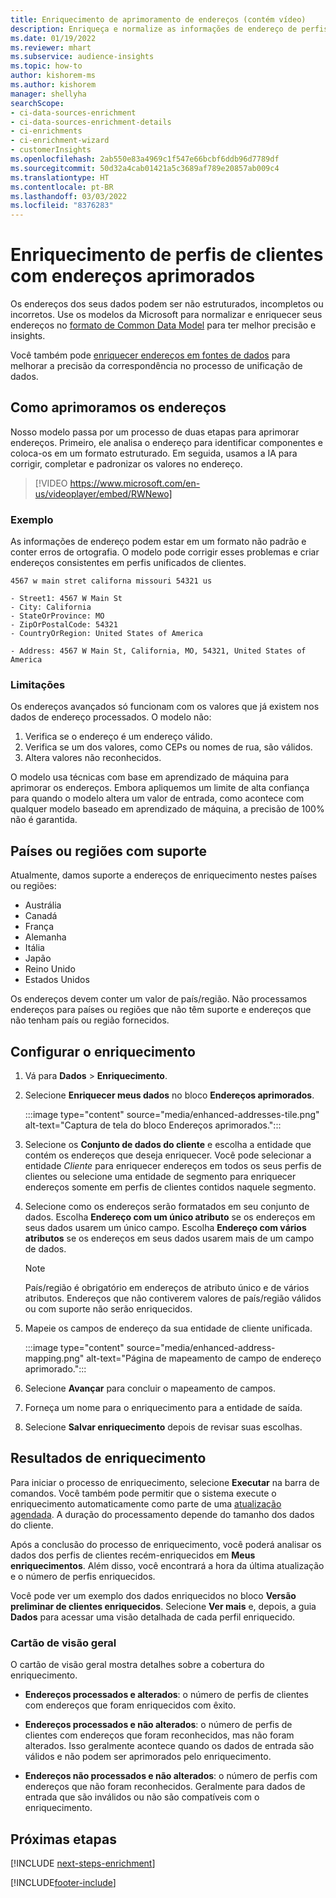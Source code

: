 ```yaml
---
title: Enriquecimento de aprimoramento de endereços (contém vídeo)
description: Enriqueça e normalize as informações de endereço de perfis de clientes com modelos da Microsoft.
ms.date: 01/19/2022
ms.reviewer: mhart
ms.subservice: audience-insights
ms.topic: how-to
author: kishorem-ms
ms.author: kishorem
manager: shellyha
searchScope:
- ci-data-sources-enrichment
- ci-data-sources-enrichment-details
- ci-enrichments
- ci-enrichment-wizard
- customerInsights
ms.openlocfilehash: 2ab550e83a4969c1f547e66bcbf6ddb96d7789df
ms.sourcegitcommit: 50d32a4cab01421a5c3689af789e20857ab009c4
ms.translationtype: HT
ms.contentlocale: pt-BR
ms.lasthandoff: 03/03/2022
ms.locfileid: "8376283"
---
```

# <a name="enrichment-of-customer-profiles-with-enhanced-addresses"></a>Enriquecimento de perfis de clientes com endereços aprimorados

Os endereços dos seus dados podem ser não estruturados, incompletos ou incorretos. Use os modelos da Microsoft para normalizar e enriquecer seus endereços no [formato de Common Data Model](/common-data-model/schema/core/applicationcommon/address) para ter melhor precisão e insights.

Você também pode [enriquecer endereços em fontes de dados](data-sources-enrichment.md) para melhorar a precisão da correspondência no processo de unificação de dados. 

## <a name="how-we-enhance-addresses"></a>Como aprimoramos os endereços

Nosso modelo passa por um processo de duas etapas para aprimorar endereços. Primeiro, ele analisa o endereço para identificar componentes e coloca-os em um formato estruturado. Em seguida, usamos a IA para corrigir, completar e padronizar os valores no endereço.

> [!VIDEO https://www.microsoft.com/en-us/videoplayer/embed/RWNewo]

### <a name="example"></a>Exemplo

As informações de endereço podem estar em um formato não padrão e conter erros de ortografia. O modelo pode corrigir esses problemas e criar endereços consistentes em perfis unificados de clientes.

```Input
4567 w main stret californa missouri 54321 us
```

```Output
- Street1: 4567 W Main St
- City: California
- StateOrProvince: MO
- ZipOrPostalCode: 54321
- CountryOrRegion: United States of America

- Address: 4567 W Main St, California, MO, 54321, United States of America
```

### <a name="limitations"></a>Limitações

Os endereços avançados só funcionam com os valores que já existem nos dados de endereço processados. O modelo não: 

1. Verifica se o endereço é um endereço válido.
2. Verifica se um dos valores, como CEPs ou nomes de rua, são válidos.
3. Altera valores não reconhecidos.

O modelo usa técnicas com base em aprendizado de máquina para aprimorar os endereços. Embora apliquemos um limite de alta confiança para quando o modelo altera um valor de entrada, como acontece com qualquer modelo baseado em aprendizado de máquina, a precisão de 100% não é garantida.

## <a name="supported-countries-or-regions"></a>Países ou regiões com suporte

Atualmente, damos suporte a endereços de enriquecimento nestes países ou regiões: 

- Austrália
- Canadá
- França
- Alemanha
- Itália
- Japão
- Reino Unido
- Estados Unidos

Os endereços devem conter um valor de país/região. Não processamos endereços para países ou regiões que não têm suporte e endereços que não tenham país ou região fornecidos.

## <a name="configure-the-enrichment"></a>Configurar o enriquecimento

1. Vá para **Dados** > **Enriquecimento**.

1. Selecione **Enriquecer meus dados** no bloco **Endereços aprimorados**.

   :::image type="content" source="media/enhanced-addresses-tile.png" alt-text="Captura de tela do bloco Endereços aprimorados.":::

1. Selecione os **Conjunto de dados do cliente** e escolha a entidade que contém os endereços que deseja enriquecer. Você pode selecionar a entidade *Cliente* para enriquecer endereços em todos os seus perfis de clientes ou selecione uma entidade de segmento para enriquecer endereços somente em perfis de clientes contidos naquele segmento.

1. Selecione como os endereços serão formatados em seu conjunto de dados. Escolha **Endereço com um único atributo** se os endereços em seus dados usarem um único campo. Escolha **Endereço com vários atributos** se os endereços em seus dados usarem mais de um campo de dados.

   > [!NOTE]
   > País/região é obrigatório em endereços de atributo único e de vários atributos. Endereços que não contiverem valores de país/região válidos ou com suporte não serão enriquecidos.

1.  Mapeie os campos de endereço da sua entidade de cliente unificada.

    :::image type="content" source="media/enhanced-address-mapping.png" alt-text="Página de mapeamento de campo de endereço aprimorado.":::

1. Selecione **Avançar** para concluir o mapeamento de campos.

1. Forneça um nome para o enriquecimento para a entidade de saída.

1. Selecione **Salvar enriquecimento** depois de revisar suas escolhas.

## <a name="enrichment-results"></a>Resultados de enriquecimento

Para iniciar o processo de enriquecimento, selecione **Executar** na barra de comandos. Você também pode permitir que o sistema execute o enriquecimento automaticamente como parte de uma [atualização agendada](system.md#schedule-tab). A duração do processamento depende do tamanho dos dados do cliente.

Após a conclusão do processo de enriquecimento, você poderá analisar os dados dos perfis de clientes recém-enriquecidos em **Meus enriquecimentos**. Além disso, você encontrará a hora da última atualização e o número de perfis enriquecidos.

Você pode ver um exemplo dos dados enriquecidos no bloco **Versão preliminar de clientes enriquecidos**. Selecione **Ver mais** e, depois, a guia **Dados** para acessar uma visão detalhada de cada perfil enriquecido.

### <a name="overview-card"></a>Cartão de visão geral

O cartão de visão geral mostra detalhes sobre a cobertura do enriquecimento. 

* **Endereços processados e alterados**: o número de perfis de clientes com endereços que foram enriquecidos com êxito.

* **Endereços processados e não alterados**: o número de perfis de clientes com endereços que foram reconhecidos, mas não foram alterados. Isso geralmente acontece quando os dados de entrada são válidos e não podem ser aprimorados pelo enriquecimento.

* **Endereços não processados e não alterados**: o número de perfis com endereços que não foram reconhecidos. Geralmente para dados de entrada que são inválidos ou não são compatíveis com o enriquecimento.

## <a name="next-steps"></a>Próximas etapas

[!INCLUDE [next-steps-enrichment](../includes/next-steps-enrichment.md)]

[!INCLUDE[footer-include](../includes/footer-banner.md)]
